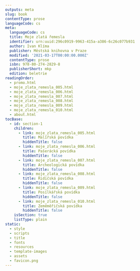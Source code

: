 ```yaml
---
outputs: meta
slug: book
contentType: prose
languageCode: cs
meta:
  languageCode: cs
  title: Moje zlatá řemesla
  identifier: urn:uuid:296c0919-9963-415a-a386-6c26c077b931
  author: Ivan Klíma
  publisher: Městská knihovna v Praze
  modified: '2021-03-17T00:00:00.000Z'
  contentType: prose
  isbn: 978-80-274-2829-8
  publisherShort: mkp
  edition: beletrie
readingOrder:
  - promo.html
  - moje_zlata_remesla_005.html
  - moje_zlata_remesla_006.html
  - moje_zlata_remesla_007.html
  - moje_zlata_remesla_008.html
  - moje_zlata_remesla_009.html
  - moje_zlata_remesla_010.html
  - about.html
tocBase:
  - id: section-1
    children:
      - link: moje_zlata_remesla_005.html
        title: Malířská povídka
        hiddenTitle: false
      - link: moje_zlata_remesla_006.html
        title: Pašerácká povídka
        hiddenTitle: false
      - link: moje_zlata_remesla_007.html
        title: Archeologická povídka
        hiddenTitle: false
      - link: moje_zlata_remesla_008.html
        title: Řidičská povídka
        hiddenTitle: false
      - link: moje_zlata_remesla_009.html
        title: Posílkářská povídka
        hiddenTitle: false
      - link: moje_zlata_remesla_010.html
        title: Zeměměřičská povídka
        hiddenTitle: false
    isSection: true
    listType: plain
static:
  - style
  - scripts
  - title
  - fonts
  - resources
  - template-images
  - assets
  - favicon.png
---
```

